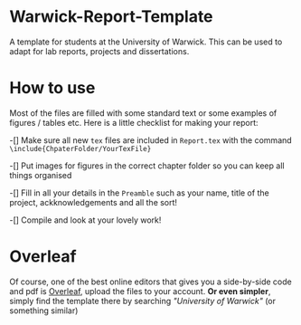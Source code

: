# Warwick-Report-Template
A template for students at the University of Warwick. This can be used to adapt for lab reports, projects and dissertations.


# How to use
Most of the files are filled with some standard text or some examples of figures / tables etc. Here is a little checklist for making your report:

-[] Make sure all new `tex` files are included in `Report.tex` with the           command `\include{ChpaterFolder/YourTexFile}` 

-[] Put images for figures in the correct chapter folder so you can keep all things organised

-[] Fill in all your details in the `Preamble` such as your name, title of the project, ackknowledgements and all the sort!

-[] Compile and look at your lovely work!

# Overleaf
Of course, one of the best online editors that gives you a side-by-side code and pdf is [Overleaf](https://www.overleaf.com), upload the files to your account. **Or even simpler**, simply find the template there by searching *"University of Warwick"* (or something similar)


